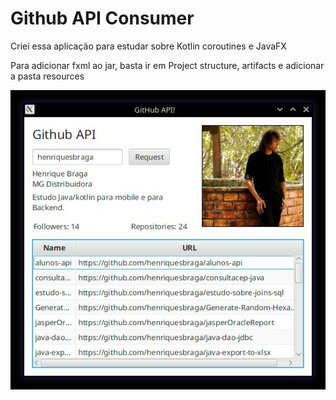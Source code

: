 # Github API Consumer
Criei essa aplicação para estudar sobre Kotlin coroutines e JavaFX


Para adicionar fxml ao jar, basta ir em Project structure, artifacts e adicionar a pasta resources


![](images/window.jpg)